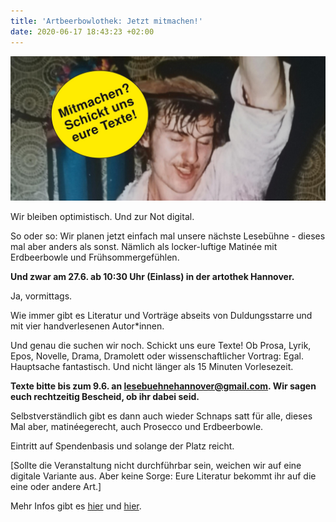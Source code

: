 ```yaml
---
title: 'Artbeerbowlothek: Jetzt mitmachen!'
date: 2020-06-17 18:43:23 +02:00
---
```


![Mitmachen? Schickt uns eure Texte!](/uploads/mitmachen.jpg)

Wir bleiben optimistisch. Und zur Not digital.

So oder so:  Wir planen jetzt einfach mal unsere nächste Lesebühne - dieses mal aber anders als sonst. Nämlich als locker-luftige Matinée mit Erdbeerbowle und Frühsommergefühlen. 

**Und zwar am 27.6. ab 10:30 Uhr (Einlass) in der artothek Hannover.**

Ja, vormittags.

Wie immer gibt es Literatur und Vorträge abseits von Duldungsstarre und mit vier handverlesenen Autor*innen.

Und genau die suchen wir noch. Schickt uns eure Texte! Ob Prosa, Lyrik, Epos, Novelle, Drama, Dramolett oder wissenschaftlicher Vortrag: Egal. Hauptsache fantastisch. Und nicht länger als 15 Minuten Vorlesezeit. 

**Texte bitte bis zum 9.6. an [lesebuehnehannover@gmail.com](mailto:lesebuehnehannover@gmail.com). Wir sagen euch rechtzeitig Bescheid, ob ihr dabei seid.**

Selbstverständlich gibt es dann auch wieder Schnaps satt für alle, dieses Mal aber, matinéegerecht, auch Prosecco und Erdbeerbowle.

Eintritt auf Spendenbasis und solange der Platz reicht. 

\[Sollte die Veranstaltung nicht durchführbar sein, weichen wir auf eine digitale Variante aus. Aber keine Sorge: Eure Literatur bekommt ihr auf die eine oder andere Art.]

Mehr Infos gibt es [hier](kontakt.html) und [hier](https://www.facebook.com/events/2512185475701916).